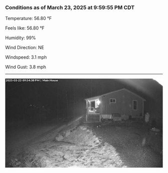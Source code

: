 ### Conditions as of March 23, 2025 at 9:59:55 PM CDT 

Temperature: 56.80 &deg;F

Feels like: 56.80 &deg;F

Humidity: 99%

Wind Direction: NE

Windspeed: 3.1 mph

Wind Gust: 3.8 mph

---

<img src="./images/latest.jpeg"/>

